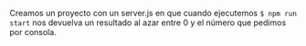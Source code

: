 Creamos un proyecto con un server.js en que cuando ejecutemos `$ npm run start` nos devuelva un resultado al azar entre 0 y el número que pedimos por consola.

